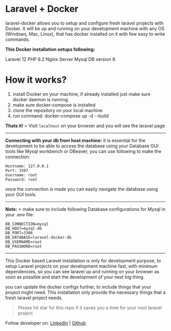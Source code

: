 # Laravel + Docker

laravel-docker allows you to setup and configure fresh laravel projects with Docker. It will be up and running on your development machine with any OS (Windows, Mac, Linux), that has docker installed on it with few easy to write commands.

**This Docker installation setups following:** 

Laravel 12
PHP 8.2
Nginx Server
Mysql DB version 8

# How it works?

 1. install Docker on your machine, if already installed just make sure docker daemon is running.
 2. make sure docker-compose is installed
 3. clone the repository on your local machine
 4. run command: docker-compose up -d --build
 
 **Thats it!** > Visit `localhost` on your browser and you will see the laravel page

---

**Connecting with your db from host machine:**
it is essential for the development to be able to access the database using your Database GUI tools like Mysql workbench or DBeaver, you can use following to make the connection:

    Hostname: 127.0.0.1
    Port: 3307
    Username: root
    Password: root 

once the connection is made you can easily navigate the database using your GUI tools.


---

**Note:** >  make sure to include following Database configurations for Mysql in your .env file:

    DB_CONNECTION=mysql
    DB_HOST=mysql-db
    DB_PORT=3306
    DB_DATABASE=laravel-docker-db
    DB_USERNAME=root
    DB_PASSWORD=root



------

This Docker based Laravel installation is only for development purpose, to setup Laravel projects on your development machine fast, with minimum dependencies, so you can see laravel up and running on your browser as soon as possible and start the development of your next big thing.

you can update the docker configs further, to include things that your project might need. This installation only provide the necessary things that a fresh laravel project needs.

> Please hit star for this repo if it saves you a time for your next laravel project

Follow developer on: [LinkedIn](https://www.linkedin.com/in/theqasimnadeem) | [Github](https://github.com/qasim-nadeem)